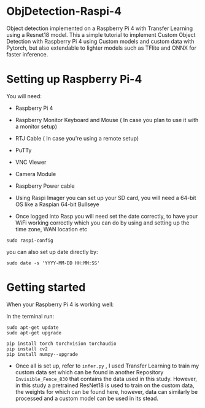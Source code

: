 # ObjDetection-Raspi-4

Object detection implemented on a Raspberry Pi 4 with Transfer Learning using a Resnet18 model.
This a simple tutorial to implement Custom Object Detection with Raspberry Pi 4 using Custom models and custom data with Pytorch, but also extendable to lighter models such as TFlite and ONNX for faster inference.

# Setting up Raspberry Pi-4

You will need:

- Raspberry Pi 4
- Raspberry Monitor Keyboard and Mouse ( In case you plan to use it with a monitor setup)


- RTJ Cable ( In case you're using a remote setup)
- PuTTy
- VNC Viewer
- Camera Module
- Raspberry Power cable 

* Using Raspi Imager you can set up your SD card, you will need a 64-bit OS like a Raspian 64-bit Bullseye

* Once logged into Rasp you will need set the date correctly, to have your WiFi working correctly which you can do by using and setting up the time zone, WAN location etc
```
sudo raspi-config
```
you can also set up date directly by:

```
sudo date -s 'YYYY-MM-DD HH:MM:SS'
```

# Getting started

When your Raspberry Pi 4 is working well:

In the terminal run:

```
sudo apt-get update
sudo apt-get upgrade

pip install torch torchvision torchaudio
pip install cv2 
pip install numpy--upgrade

```

* Once all is set up, refer to ```infer.py``` , I used Transfer Learning to train my custom data set which can be found in another Repository ```Invisible_Fence_830``` that contains the data used in this study. However, in this study a pretrained ResNet18 is used to train on the custom data, the weights for which can be found here, however, data can similarly be processed and a custom model can be used in its stead.
